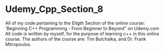# Udemy_Cpp_Section_8

All of my code pertaining to the Eitgth Section of the online course: 'Beginning C++ Programming - From Beginner to Beyond" on Udemy.com All code is written by myself, for the purpose of learning c++ in this online course. The authors of the course are: Tim Bulchalka, and Dr. Frank Mitropoulos.
